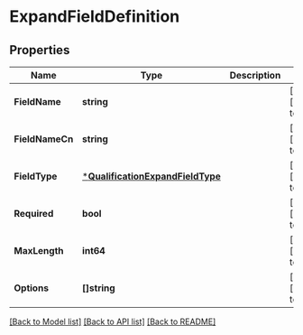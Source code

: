 # ExpandFieldDefinition

## Properties
Name | Type | Description | Notes
------------ | ------------- | ------------- | -------------
**FieldName** | **string** |  | [optional] [default to null]
**FieldNameCn** | **string** |  | [optional] [default to null]
**FieldType** | [***QualificationExpandFieldType**](QualificationExpandFieldType.md) |  | [optional] [default to null]
**Required** | **bool** |  | [optional] [default to null]
**MaxLength** | **int64** |  | [optional] [default to null]
**Options** | **[]string** |  | [optional] [default to null]

[[Back to Model list]](../README.md#documentation-for-models) [[Back to API list]](../README.md#documentation-for-api-endpoints) [[Back to README]](../README.md)


